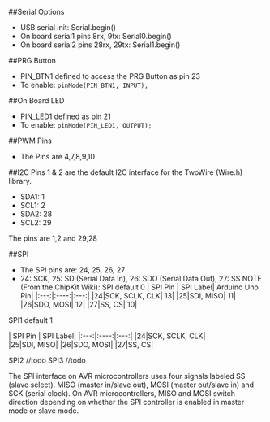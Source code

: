 ##Serial Options
* USB serial init: Serial.begin()
* On board serial1 pins 8rx, 9tx: Serial0.begin()
* On board serial2 pins 28rx, 29tx: Serial1.begin()

##PRG Button
* PIN_BTN1 defined to access the PRG Button as pin 23
* To enable: `pinMode(PIN_BTN1, INPUT);`

##On Board LED
* PIN_LED1 defined as pin 21 
* To enable: `pinMode(PIN_LED1, OUTPUT);`

##PWM Pins
* The Pins are 4,7,8,9,10

##I2C
Pins 1 & 2 are the default I2C interface for the TwoWire (Wire.h) library.

* SDA1: 1
* SCL1: 2
* SDA2: 28
* SCL2: 29

The pins are 1,2 and 29,28

##SPI
* The SPI pins are: 24, 25, 26, 27
* 24: SCK, 25: SDI(Serial Data In), 26: SDO (Serial Data Out), 27: SS
NOTE (From the ChipKit Wiki):
SPI default 0
| SPI Pin | SPI Label| Arduino Uno Pin|
|:---:|:----:|:---:|
|24|SCK, SCLK, CLK| 13| 
|25|SDI, MISO| 11|
|26|SDO, MOSI| 12|
|27|SS, CS| 10|

SPI1 default 1

| SPI Pin | SPI Label| 
|:---:|:----:|:---:|
|24|SCK, SCLK, CLK|  
|25|SDI, MISO| 
|26|SDO, MOSI| 
|27|SS, CS|

SPI2 //todo
SPI3 //todo  


The SPI interface on AVR microcontrollers uses four signals labeled SS (slave select), MISO (master in/slave out), MOSI (master out/slave in) and SCK (serial clock). On AVR microcontrollers, MISO and MOSI switch direction depending on whether the SPI controller is enabled in master mode or slave mode.



